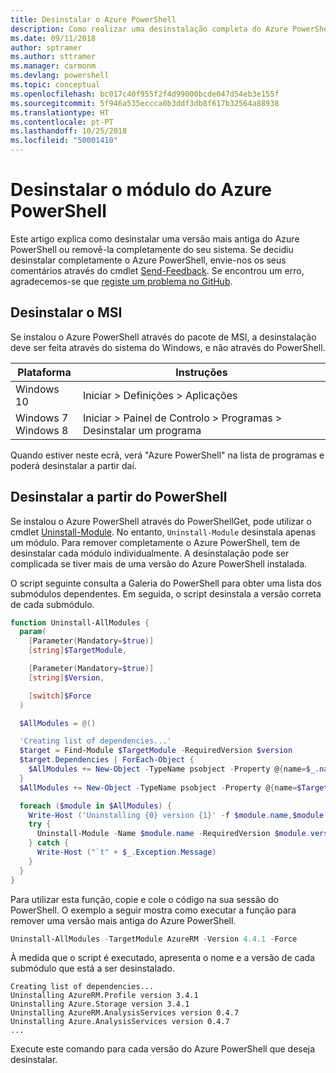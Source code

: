 ```yaml
---
title: Desinstalar o Azure PowerShell
description: Como realizar uma desinstalação completa do Azure PowerShell
ms.date: 09/11/2018
author: sptramer
ms.author: sttramer
ms.manager: carmonm
ms.devlang: powershell
ms.topic: conceptual
ms.openlocfilehash: bc017c40f955f2f4d99000bcde047d54eb3e155f
ms.sourcegitcommit: 5f946a535eccca0b3ddf3db8f617b32564a88938
ms.translationtype: HT
ms.contentlocale: pt-PT
ms.lasthandoff: 10/25/2018
ms.locfileid: "50001410"
---
```

# <a name="uninstall-the-azure-powershell-module"></a>Desinstalar o módulo do Azure PowerShell

Este artigo explica como desinstalar uma versão mais antiga do Azure PowerShell ou removê-la completamente do seu sistema. Se decidiu desinstalar completamente o Azure PowerShell, envie-nos os seus comentários através do cmdlet [Send-Feedback](/powershell/module/azurerm.profile/send-feedback).
Se encontrou um erro, agradecemos-se que [registe um problema no GitHub](https://github.com/azure/azure-powershell/issues).

## <a name="uninstall-msi"></a>Desinstalar o MSI

Se instalou o Azure PowerShell através do pacote de MSI, a desinstalação deve ser feita através do sistema do Windows, e não através do PowerShell.

| Plataforma | Instruções |
|----------|--------------|
| Windows 10 | Iniciar > Definições > Aplicações |
| Windows 7 </br>Windows 8 | Iniciar > Painel de Controlo > Programas > Desinstalar um programa |

Quando estiver neste ecrã, verá "Azure PowerShell" na lista de programas e poderá desinstalar a partir daí.

## <a name="uninstall-from-powershell"></a>Desinstalar a partir do PowerShell

Se instalou o Azure PowerShell através do PowerShellGet, pode utilizar o cmdlet [Uninstall-Module](/powershell/module/powershellget/uninstall-module). No entanto, `Uninstall-Module` desinstala apenas um módulo. Para remover completamente o Azure PowerShell, tem de desinstalar cada módulo individualmente. A desinstalação pode ser complicada se tiver mais de uma versão do Azure PowerShell instalada.

O script seguinte consulta a Galeria do PowerShell para obter uma lista dos submódulos dependentes. Em seguida, o script desinstala a versão correta de cada submódulo.

```powershell
function Uninstall-AllModules {
  param(
    [Parameter(Mandatory=$true)]
    [string]$TargetModule,

    [Parameter(Mandatory=$true)]
    [string]$Version,

    [switch]$Force
  )

  $AllModules = @()

  'Creating list of dependencies...'
  $target = Find-Module $TargetModule -RequiredVersion $version
  $target.Dependencies | ForEach-Object {
    $AllModules += New-Object -TypeName psobject -Property @{name=$_.name; version=$_.requiredversion}
  }
  $AllModules += New-Object -TypeName psobject -Property @{name=$TargetModule; version=$Version}

  foreach ($module in $AllModules) {
    Write-Host ('Uninstalling {0} version {1}' -f $module.name,$module.version)
    try {
      Uninstall-Module -Name $module.name -RequiredVersion $module.version -Force:$Force -ErrorAction Stop
    } catch {
      Write-Host ("`t" + $_.Exception.Message)
    }
  }
}
```

Para utilizar esta função, copie e cole o código na sua sessão do PowerShell. O exemplo a seguir mostra como executar a função para remover uma versão mais antiga do Azure PowerShell.

```powershell
Uninstall-AllModules -TargetModule AzureRM -Version 4.4.1 -Force
```

À medida que o script é executado, apresenta o nome e a versão de cada submódulo que está a ser desinstalado.

```output
Creating list of dependencies...
Uninstalling AzureRM.Profile version 3.4.1
Uninstalling Azure.Storage version 3.4.1
Uninstalling AzureRM.AnalysisServices version 0.4.7
Uninstalling Azure.AnalysisServices version 0.4.7
...
```

Execute este comando para cada versão do Azure PowerShell que deseja desinstalar.
